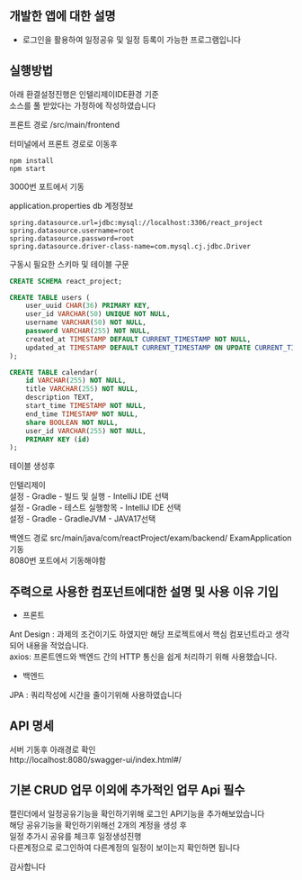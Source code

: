개발한 앱에 대한 설명
-
- 로그인을 활용하여 일정공유 및 일정 등록이 가능한 프로그램입니다


실행방법
-

아래 환결설정진행은 인텔리제이IDE환경 기준  
소스를 풀 받았다는 가정하에 작성하였습니다

프론트 경로 /src/main/frontend  

터미널에서 프론트 경로로 이동후 
```
npm install
npm start 
```
3000번 포트에서 기동

application.properties db 계정정보
```properties
spring.datasource.url=jdbc:mysql://localhost:3306/react_project
spring.datasource.username=root
spring.datasource.password=root
spring.datasource.driver-class-name=com.mysql.cj.jdbc.Driver
```

구동시 필요한  스키마 및 테이블 구문 
```sql
CREATE SCHEMA react_project;

CREATE TABLE users (
    user_uuid CHAR(36) PRIMARY KEY, 
    user_id VARCHAR(50) UNIQUE NOT NULL,
    username VARCHAR(50) NOT NULL,
    password VARCHAR(255) NOT NULL,
    created_at TIMESTAMP DEFAULT CURRENT_TIMESTAMP NOT NULL,
    updated_at TIMESTAMP DEFAULT CURRENT_TIMESTAMP ON UPDATE CURRENT_TIMESTAMP NOT NULL
);

CREATE TABLE calendar(
    id VARCHAR(255) NOT NULL,
    title VARCHAR(255) NOT NULL,
    description TEXT,
    start_time TIMESTAMP NOT NULL,
    end_time TIMESTAMP NOT NULL,
    share BOOLEAN NOT NULL,
    user_id VARCHAR(255) NOT NULL,
    PRIMARY KEY (id)
);
```
테이블 생성후 

인텔리제이  
설정 - Gradle - 빌드 및 실행 - IntelliJ IDE 선택  
설정 - Gradle - 테스트 실행항목 - IntelliJ IDE 선택  
설정 - Gradle - GradleJVM - JAVA17선택

백엔드 경로 src/main/java/com/reactProject/exam/backend/
ExamApplication 기동  
8080번 포트에서 기동해야함

주력으로 사용한 컴포넌트에대한 설명 및 사용 이유 기입
-
- 프론트

Ant Design : 과제의 조건이기도 하였지만 해당 프로젝트에서 핵심 컴포넌트라고 생각되어 내용을 적었습니다.  
axios: 프론트엔드와 백엔드 간의 HTTP 통신을 쉽게 처리하기 위해 사용했습니다.

- 백엔드

JPA : 쿼리작성에 시간을 줄이기위해 사용하였습니다

API 명세 
- 
서버 기동후 아래경로 확인  
http://localhost:8080/swagger-ui/index.html#/

기본 CRUD 업무 이외에 추가적인 업무 Api 필수
-
캘린더에서 일정공유기능을 확인하기위해 로그인 API기능을 추가해보았습니다  
해당 공유기능을 확인하기위해선 2개의 계정을 생성 후  
일정 추가시 공유를 체크후 일정생성진행  
다른계정으로 로그인하여 다른계정의 일정이 보이는지 확인하면 됩니다  

감사합니다 

